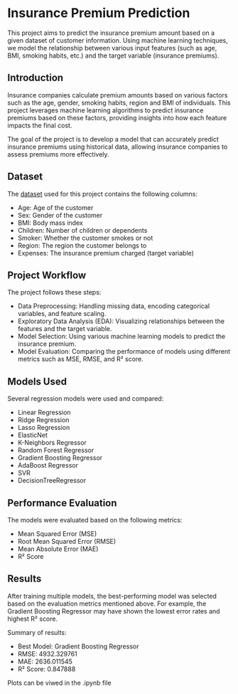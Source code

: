 # Insurance Premium Prediction

This project aims to predict the insurance premium amount based on a given dataset of customer information. Using machine learning techniques, we model the relationship between various input features (such as age, BMI, smoking habits, etc.) and the target variable (insurance premiums).

## Introduction 

Insurance companies calculate premium amounts based on various factors such as the age, gender, smoking habits, region and BMI of individuals. This project leverages machine learning algorithms to predict insurance premiums based on these factors, providing insights into how each feature impacts the final cost.

The goal of the project is to develop a model that can accurately predict insurance premiums using historical data, allowing insurance companies to assess premiums more effectively.

## Dataset

The [dataset](https://www.kaggle.com/datasets/teertha/ushealthinsurancedataset) used for this project contains the following columns:

- Age: Age of the customer
- Sex: Gender of the customer
- BMI: Body mass index
- Children: Number of children or dependents
- Smoker: Whether the customer smokes or not
- Region: The region the customer belongs to
- Expenses: The insurance premium charged (target variable)

## Project Workflow

The project follows these steps:

- Data Preprocessing: Handling missing data, encoding categorical variables, and feature scaling.
- Exploratory Data Analysis (EDA): Visualizing relationships between the features and the target variable.
- Model Selection: Using various machine learning models to predict the insurance premium.
- Model Evaluation: Comparing the performance of models using different metrics such as MSE, RMSE, and R² score.

 ## Models Used

Several regression models were used and compared:

- Linear Regression
- Ridge Regression
- Lasso Regression
- ElasticNet
- K-Neighbors Regressor
- Random Forest Regressor
- Gradient Boosting Regressor
- AdaBoost Regressor
- SVR
- DecisionTreeRegressor
 

## Performance Evaluation

The models were evaluated based on the following metrics:

- Mean Squared Error (MSE)
- Root Mean Squared Error (RMSE)
- Mean Absolute Error (MAE)
- R² Score

## Results

After training multiple models, the best-performing model was selected based on the evaluation metrics mentioned above. For example, the Gradient Boosting Regressor may have shown the lowest error rates and highest R² score.

Summary of results:

- Best Model: Gradient Boosting Regressor
- RMSE: 4932.329761
- MAE: 2636.011545
- R² Score: 0.847888

Plots can be viwed in the .ipynb file
